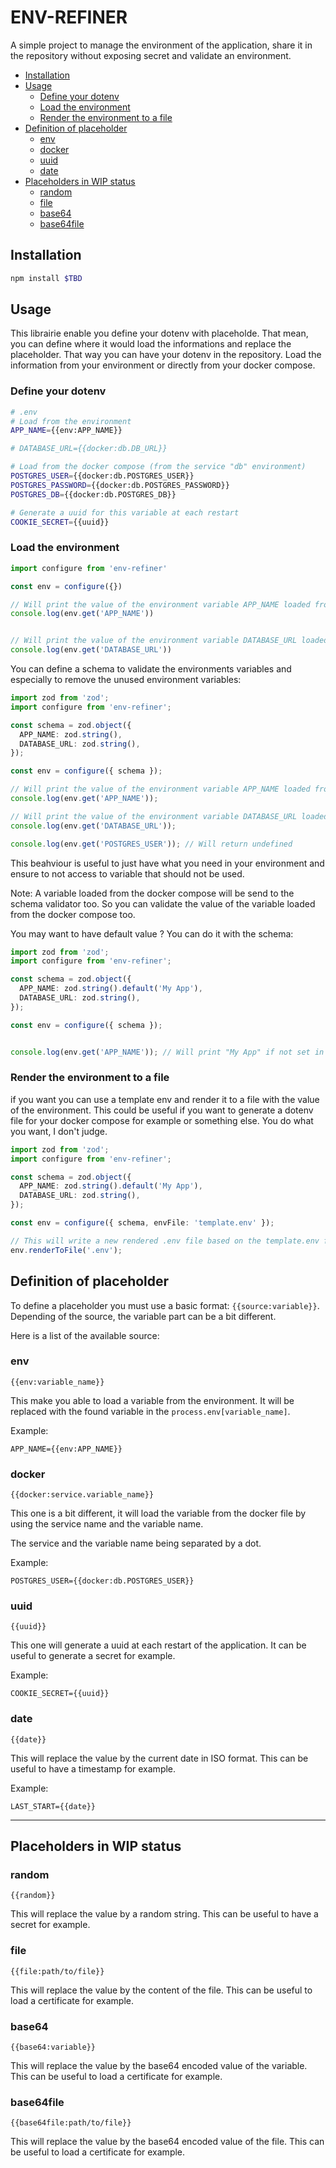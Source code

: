 # ENV-REFINER <!-- omit in toc -->

A simple project to manage the environment of the application, share it in the repository without exposing secret and validate an environment.

- [Installation](#installation)
- [Usage](#usage)
  - [Define your dotenv](#define-your-dotenv)
  - [Load the environment](#load-the-environment)
  - [Render the environment to a file](#render-the-environment-to-a-file)
- [Definition of placeholder](#definition-of-placeholder)
  - [env](#env)
  - [docker](#docker)
  - [uuid](#uuid)
  - [date](#date)
- [Placeholders in WIP status](#placeholders-in-wip-status)
  - [random](#random)
  - [file](#file)
  - [base64](#base64)
  - [base64file](#base64file)


## Installation

```bash
npm install $TBD
```

## Usage

This librairie enable you define your dotenv with placeholde. That mean, you can define where it would load the informations and replace the placeholder.
That way you can have your dotenv in the repository. Load the information from your environment or directly from your docker compose.

### Define your dotenv

```bash
# .env
# Load from the environment
APP_NAME={{env:APP_NAME}}

# DATABASE_URL={{docker:db.DB_URL}}

# Load from the docker compose (from the service "db" environment)
POSTGRES_USER={{docker:db.POSTGRES_USER}}
POSTGRES_PASSWORD={{docker:db.POSTGRES_PASSWORD}}
POSTGRES_DB={{docker:db.POSTGRES_DB}}

# Generate a uuid for this variable at each restart
COOKIE_SECRET={{uuid}}
```

### Load the environment

```ts
import configure from 'env-refiner'

const env = configure({})

// Will print the value of the environment variable APP_NAME loaded from the environment
console.log(env.get('APP_NAME'))


// Will print the value of the environment variable DATABASE_URL loaded from the docker compose
console.log(env.get('DATABASE_URL'))
```

You can define a schema to validate the environments variables and especially to remove the unused environment variables:

```ts
import zod from 'zod';
import configure from 'env-refiner';

const schema = zod.object({
  APP_NAME: zod.string(),
  DATABASE_URL: zod.string(),
});

const env = configure({ schema });

// Will print the value of the environment variable APP_NAME loaded from the environment
console.log(env.get('APP_NAME'));

// Will print the value of the environment variable DATABASE_URL loaded from the docker compose
console.log(env.get('DATABASE_URL'));

console.log(env.get('POSTGRES_USER')); // Will return undefined
```

This beahviour is useful to just have what you need in your environment and ensure to not access to variable that should not be used.

Note: A variable loaded from the docker compose will be send to the schema validator too. So you can validate the value of the variable loaded from the docker compose too.

You may want to have default value ? You can do it with the schema:

```ts
import zod from 'zod';
import configure from 'env-refiner';

const schema = zod.object({
  APP_NAME: zod.string().default('My App'),
  DATABASE_URL: zod.string(),
});

const env = configure({ schema });


console.log(env.get('APP_NAME')); // Will print "My App" if not set in environment
```


### Render the environment to a file

if you want you can use a template env and render it to a file with the value of the environment.
This could be useful if you want to generate a dotenv file for your docker compose for example or something else. You do what you want, I don't judge.

```ts
import zod from 'zod';
import configure from 'env-refiner';

const schema = zod.object({
  APP_NAME: zod.string().default('My App'),
  DATABASE_URL: zod.string(),
});

const env = configure({ schema, envFile: 'template.env' });

// This will write a new rendered .env file based on the template.env file
env.renderToFile('.env');
```

## Definition of placeholder

To define a placeholder you must use a basic format: `{{source:variable}}`.
Depending of the source, the variable part can be a bit different.

Here is a list of the available source:

### env
`{{env:variable_name}}`

This make you able to load a variable from the environment. It will be replaced with the found variable in the `process.env[variable_name]`.

Example:
```dotenv
APP_NAME={{env:APP_NAME}}
```

### docker
`{{docker:service.variable_name}}`

This one is a bit different, it will load the variable from the docker file by using the service name and the variable name.

The service and the variable name being separated by a dot.

Example:
```dotenv
POSTGRES_USER={{docker:db.POSTGRES_USER}}
```

### uuid
`{{uuid}}`

This one will generate a uuid at each restart of the application. It can be useful to generate a secret for example.

Example:
```dotenv
COOKIE_SECRET={{uuid}}
```

### date
`{{date}}`

This will replace the value by the current date in ISO format. This can be useful to have a timestamp for example.

Example:
```dotenv
LAST_START={{date}}
```

--------------------

## Placeholders in WIP status

### random
`{{random}}`

This will replace the value by a random string. This can be useful to have a secret for example.

### file
`{{file:path/to/file}}`

This will replace the value by the content of the file. This can be useful to load a certificate for example.

### base64
`{{base64:variable}}`

This will replace the value by the base64 encoded value of the variable. This can be useful to load a certificate for example.

### base64file
`{{base64file:path/to/file}}`

This will replace the value by the base64 encoded value of the file. This can be useful to load a certificate for example.
